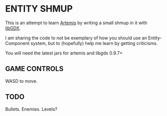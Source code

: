 ENTITY SHMUP
============

This is an attempt to learn [Artemis](http://gamadu.com/artemis/) by writing a
small shmup in it with [libGDX](http://libgdx.badlogicgames.com/).

I am sharing the code to not be exemplary of how you should use an
Entity-Component system, but to (hopefully) help me learn by getting criticisms.

You will need the latest jars for artemis and libgdx 0.9.7+


GAME CONTROLS
-------------

WASD to move.


TODO
----

Bullets.
Enemies.
Levels?
